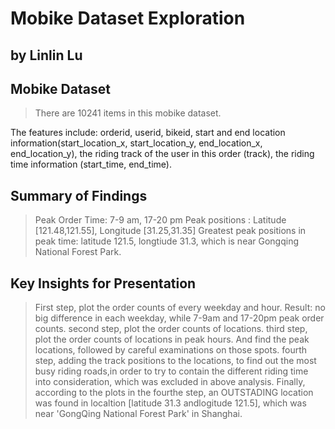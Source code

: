 # Mobike Dataset Exploration
## by Linlin Lu


## Mobike Dataset

> There are 10241 items in this mobike dataset.

The features include: orderid, userid, bikeid, start and end location information(start_location_x, start_location_y, end_location_x, end_location_y), the riding track of the user in this order (track), the riding time information (start_time, end_time).


## Summary of Findings

> Peak Order Time: 7-9 am, 17-20 pm
> Peak positions : Latitude [121.48,121.55], Longitude [31.25,31.35]
> Greatest peak positions in peak time: latitude 121.5, longtiude 31.3, which is near Gongqing National Forest Park.


## Key Insights for Presentation

> First step, plot the order counts of every weekday and hour. Result: no big difference in each weekday, while 7-9am and 17-20pm peak order counts.
> second step, plot the order counts of locations.
> third step, plot the order counts of locations in peak hours. And find the peak locations, followed by careful examinations on those spots.
> fourth step, adding the track positions to the locations, to find out the most busy riding roads,in order to try to contain the different riding time into consideration, which was excluded in above analysis.
> Finally, according to the plots in the fourthe step, an OUTSTADING location was found in localtion [latitude 31.3 andlogitude 121.5], which was near 'GongQing National Forest Park' in Shanghai.